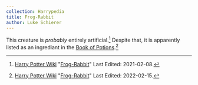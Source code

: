 ```yaml
---
collection: Harrypedia
title: Frog-Rabbit
author: Luke Schierer
---
```


This creature is *probably* entirely artificial.[^220725-4]  Despite that, it is apparently listed as an ingrediant in the [Book of Potions][].[^220725-5]

[Book of Potions]: <https://harrypotter.fandom.com/wiki/Wonderbook:_Book_of_Potions>

[^220725-4]: [Harry Potter Wiki](https://harrypotter.fandom)
    "[Frog-Rabbit](https://harrypotter.fandom.com/wiki/Frog-Rabbit)"
	Last Edited: 2021-02-08.

[^220725-5]: [Harry Potter Wiki](https://harrypotter.fandom)
    "[Frog-Rabbit](https://harrypotter.fandom.com/wiki/Frog-Rabbit)"
	Last Edited: 2022-02-15.
